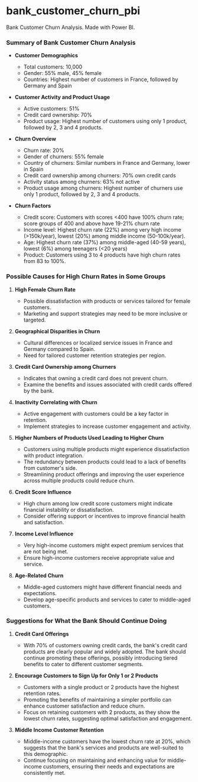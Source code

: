 # bank_customer_churn_pbi
Bank Customer Churn Analysis. Made with Power BI.

### Summary of Bank Customer Churn Analysis

- **Customer Demographics**
  - Total customers: 10,000
  - Gender: 55% male, 45% female
  - Countries: Highest number of customers in France, followed by Germany and Spain

- **Customer Activity and Product Usage**
  - Active customers: 51%
  - Credit card ownership: 70%
  - Product usage: Highest number of customers using only 1 product, followed by 2, 3 and 4 products.

- **Churn Overview**
  - Churn rate: 20%
  - Gender of churners: 55% female
  - Country of churners: Similar numbers in France and Germany, lower in Spain
  - Credit card ownership among churners: 70% own credit cards
  - Activity status among churners: 63% not active
  - Product usage among churners: Highest number of churners use only 1 product, followed by 2, 3 and 4 products.

- **Churn Factors**
  - Credit score: Customers with scores <400 have 100% churn rate; score groups of 400 and above have 19-21% churn rate
  - Income level: Highest churn rate (22%) among very high income (>150k/year), lowest (20%) among middle income (50-100k/year).
  - Age: Highest churn rate (37%) among middle-aged (40-59 years), lowest (6%) among teenagers (<20 years)
  - Product: Customers using 3 to 4 products have high churn rates from 83 to 100%.

### Possible Causes for High Churn Rates in Some Groups

1. **High Female Churn Rate**
   - Possible dissatisfaction with products or services tailored for female customers.
   - Marketing and support strategies may need to be more inclusive or targeted.

2. **Geographical Disparities in Churn**
   - Cultural differences or localized service issues in France and Germany compared to Spain.
   - Need for tailored customer retention strategies per region.

3. **Credit Card Ownership among Churners**
   - Indicates that owning a credit card does not prevent churn.
   - Examine the benefits and issues associated with credit cards offered by the bank.

4. **Inactivity Correlating with Churn**
   - Active engagement with customers could be a key factor in retention.
   - Implement strategies to increase customer engagement and activity.

5. **Higher Numbers of Products Used Leading to Higher Churn**
   - Customers using multiple products might experience dissatisfaction with product integration.
   - The redundancy between products could lead to a lack of benefits from customer's side.
   - Streamlining product offerings and improving the user experience across multiple products could reduce churn.

6. **Credit Score Influence**
   - High churn among low credit score customers might indicate financial instability or dissatisfaction.
   - Consider offering support or incentives to improve financial health and satisfaction.

7. **Income Level Influence**
   - Very high-income customers might expect premium services that are not being met.
   - Ensure high-income customers receive appropriate value and service.

8. **Age-Related Churn**
   - Middle-aged customers might have different financial needs and expectations.
   - Develop age-specific products and services to cater to middle-aged customers.
  
### Suggestions for What the Bank Should Continue Doing

1. **Credit Card Offerings**
   - With 70% of customers owning credit cards, the bank's credit card products are clearly popular and widely adopted. The bank should continue promoting these offerings, possibly introducing tiered benefits to cater to different customer segments.

2. **Encourage Customers to Sign Up for Only 1 or 2 Products**
   - Customers with a single product or 2 products have the highest retention rates.
   - Promoting the benefits of maintaining a simpler portfolio can enhance customer satisfaction and reduce churn.
   - Focus on retaining customers with 2 products, as they show the lowest churn rates, suggesting optimal satisfaction and engagement.

3. **Middle Income Customer Retention**
   - Middle-income customers have the lowest churn rate at 20%, which suggests that the bank's services and products are well-suited to this demographic.
   - Continue focusing on maintaining and enhancing value for middle-income customers, ensuring their needs and expectations are consistently met.
